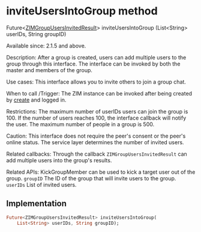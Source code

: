 


# inviteUsersIntoGroup method








Future&lt;[ZIMGroupUsersInvitedResult](../../zego_uikit_prebuilt_live_audio_room/ZIMGroupUsersInvitedResult-class.md)> inviteUsersIntoGroup
(List&lt;String> userIDs, String groupID)





<p>Available since: 2.1.5 and above.</p>
<p>Description: After a group is created, users can add multiple users to the group through this interface. The interface can be invoked by both the master and members of the group.</p>
<p>Use cases: This interface allows you to invite others to join a group chat.</p>
<p>When to call /Trigger: The ZIM instance can be invoked after being created by <a href="../../zego_uikit_prebuilt_live_audio_room/ZIM/create.md">create</a> and logged in.</p>
<p>Restrictions: The maximum number of userIDs users can join the group is 100. If the number of users reaches 100, the interface callback will notify the user. The maximum number of people in a group is 500.</p>
<p>Caution: This interface does not require the peer's consent or the peer's online status. The service layer determines the number of invited users.</p>
<p>Related callbacks: Through the callback <code>ZIMGroupUsersInvitedResult</code> can add multiple users into the group's results.</p>
<p>Related APIs: KickGroupMember can be used to kick a target user out of the group.
<code>groupID</code> The ID of the group that will invite users to the group.
<code>userIDs</code> List of invited users.</p>



## Implementation

```dart
Future<ZIMGroupUsersInvitedResult> inviteUsersIntoGroup(
    List<String> userIDs, String groupID);
```







